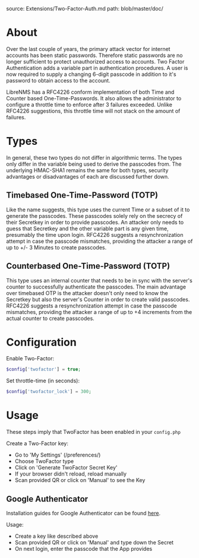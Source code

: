 source: Extensions/Two-Factor-Auth.md
path: blob/master/doc/

# About

Over the last couple of years, the primary attack vector for internet accounts has been static passwords.
Therefore static passwords are no longer sufficient to protect unauthorized access to accounts.
Two Factor Authentication adds a variable part in authentication procedures.
A user is now required to supply a changing 6-digit passcode in addition to it's password to obtain access to the account.

LibreNMS has a RFC4226 conform implementation of both Time and Counter based One-Time-Passwords.
It also allows the administrator to configure a throttle time to enforce after 3 failures exceeded. Unlike RFC4226 suggestions, this throttle time will not stack on the amount of failures.

# Types

In general, these two types do not differ in algorithmic terms.
The types only differ in the variable being used to derive the passcodes from.
The underlying HMAC-SHA1 remains the same for both types, security advantages or disadvantages of each are discussed further down.

## Timebased One-Time-Password (TOTP)

Like the name suggests, this type uses the current Time or a subset of it to generate the passcodes.
These passcodes solely rely on the secrecy of their Secretkey in order to provide passcodes.
An attacker only needs to guess that Secretkey and the other variable part is any given time, presumably the time upon login.
RFC4226 suggests a resynchronization attempt in case the passcode mismatches, providing the attacker a range of up to +/- 3 Minutes to create passcodes.


## Counterbased One-Time-Password (TOTP)

This type uses an internal counter that needs to be in sync with the server's counter to successfully authenticate the passcodes.
The main advantage over timebased OTP is the attacker doesn't only need to know the Secretkey but also the server's Counter in order to create valid passcodes.
RFC4226 suggests a resynchronization attempt in case the passcode mismatches, providing the attacker a range of up to +4 increments from the actual counter to create passcodes.

# Configuration

Enable Two-Factor:
```php
$config['twofactor'] = true;
```

Set throttle-time (in seconds):
```php
$config['twofactor_lock'] = 300;
```

# Usage

These steps imply that TwoFactor has been enabled in your `config.php`

Create a Two-Factor key:
- Go to 'My Settings' (/preferences/)
- Choose TwoFactor type
- Click on 'Generate TwoFactor Secret Key'
- If your browser didn't reload, reload manually
- Scan provided QR or click on 'Manual' to see the Key

## Google Authenticator

Installation guides for Google Authenticator can be found [here](https://support.google.com/accounts/answer/1066447?hl=en).

Usage:
- Create a key like described above
- Scan provided QR or click on 'Manual' and type down the Secret
- On next login, enter the passcode that the App provides
